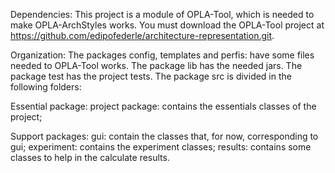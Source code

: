 Dependencies: This project is a module of OPLA-Tool, which is needed to make OPLA-ArchStyles works. You must download the OPLA-Tool project at https://github.com/edipofederle/architecture-representation.git.

Organization:
The packages config, templates and perfis: have some files needed to OPLA-Tool works. The package lib has the needed jars. The package test has the project tests. The package src is divided in the following folders:

Essential package:
project package: contains the essentials classes of the project;

Support packages:
gui: contain the classes that, for now, corresponding to gui;
experiment: contains the experiment classes;
results: contains some classes to help in the calculate results.


